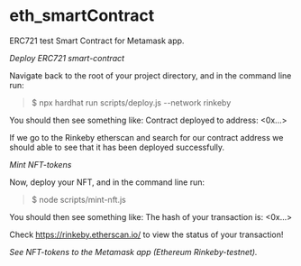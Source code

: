 # eth_smartContract
ERC721 test Smart Contract for Metamask app.

*Deploy ERC721 smart-contract*

Navigate back to the root of your project directory, and in the command line run:

>$ npx hardhat run scripts/deploy.js --network rinkeby

You should then see something like:
Contract deployed to address: <0x...>

If we go to the Rinkeby etherscan and search for our contract address we should able to see that it has been deployed successfully. 

*Mint NFT-tokens*

Now, deploy your NFT, and in the command line run:

>$ node scripts/mint-nft.js

You should then see something like:
The hash of your transaction is: <0x...>

Check https://rinkeby.etherscan.io/ to view the status of your transaction!

*See NFT-tokens to the Metamask app (Ethereum Rinkeby-testnet).*
